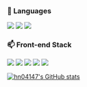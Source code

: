 <!-- ![header](https://capsule-render.vercel.app/api?type=soft&color=0:00C3C5,100:FFFFFF&height=300&section=header&text=Sangjin's%20Github&fontSize=60&fontColor=333333) -->

<!-- [![Hits](https://hits.seeyoufarm.com/api/count/incr/badge.svg?url=https%3A%2F%2Fgithub.com%2Fhn04147%2Fhit-counter&count_bg=%2341DBBF&title_bg=%23555555&icon=&icon_color=%23E7E7E7&title=hits&edge_flat=false)](https://hits.seeyoufarm.com) [![Solved.ac
프로필](http://mazassumnida.wtf/api/mini/generate_badge?boj=hn04147)](https://solved.ac/hn04147)
[![Velog Badge](http://img.shields.io/badge/-Velog-20c997?style=flat&link=hn04147)](https://velog.io/@hn04147) -->

<!-- ## 👋 Hello! My name is Sangjin. -->

<!-- ### 🔭 Career
|  **Type**  	|  **Date** 	|            **Contents**           	|   **Organization**   	|
|:----------:	|:---------:	|:---------------------------------:	|:------------------:	  |
|**Education**| 2016.3 ~  	| Department of Computer<br>Science 	|**Hanyang University** |
|**Employment**|  2021.5 ~ 2021.12	|        Front-End Developer        	|   **Frigate Bird**  	| -->


### 🌱 Languages
<img src="https://img.shields.io/badge/Python-3776AB?style=flat-square&logo=Python&logoColor=white"/> <img src="https://img.shields.io/badge/JavaScript-F7DF1E?style=flat-square&logo=JavaScript&logoColor=white"/> <img src="https://img.shields.io/badge/C++-00599C?style=flat-square&logo=C++&logoColor=white"/>

<!-- [![Top Langs](https://github-readme-stats.vercel.app/api/top-langs/?username=hn04147&layout=compact)](https://github.com/hn04147/github-readme-stats) -->

### 📫 Front-end Stack
<img src="https://img.shields.io/badge/React-61DAFB?style=flat-square&logo=React&logoColor=white"/> <img src="https://img.shields.io/badge/Redux-764ABC?style=flat-square&logo=Redux&logoColor=white"/> <img src="https://img.shields.io/badge/HTML-E34F26?style=flat-square&logo=HTML5&logoColor=white"/> <img src="https://img.shields.io/badge/CSS3-1572B6?style=flat-square&logo=CSS3&logoColor=white"/> <img src="https://img.shields.io/badge/SCSS-CC6699?style=flat-square&logo=Sass&logoColor=white"/>

[![hn04147's GitHub stats](https://github-readme-stats.vercel.app/api?username=hn04147)](https://github.com/hn04147/github-readme-stats)




<!--🔭🌱👯🤔💬 📫😄

